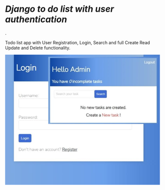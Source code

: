 <h1><i>Django to do list with user authentication</i></h1>.

Todo list app with User Registration, Login, Search and full Create Read Update and Delete functionality.

<img src="Todo list app.jpg">
